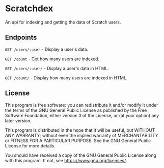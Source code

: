 # Scratchdex
An api for indexing and getting the data of Scratch users.

## Endpoints
`GET /users/:user` - Display a user's data.

`GET /count` - Get how many users are indexed.

`GET /users/:user/` - Display a user's data in HTML.

`GET /count/` - Display how many users are indexed in HTML.

## License
This program is free software: you can redistribute it and/or modify
it under the terms of the GNU General Public License as published by
the Free Software Foundation, either version 3 of the License, or
(at your option) any later version.

This program is distributed in the hope that it will be useful,
but WITHOUT ANY WARRANTY; without even the implied warranty of
MERCHANTABILITY or FITNESS FOR A PARTICULAR PURPOSE.  See the
GNU General Public License for more details.

You should have received a copy of the GNU General Public License
along with this program.  If not, see <https://www.gnu.org/licenses/>.